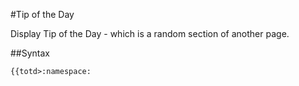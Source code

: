 #Tip of the Day


Display Tip of the Day - which is a random section of another page.

##Syntax

```
{{totd>:namespace:
```
